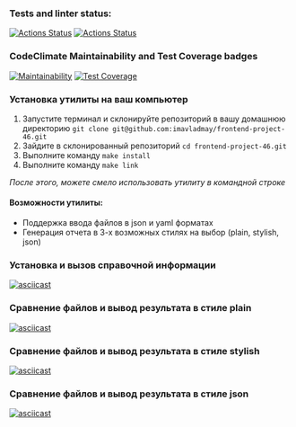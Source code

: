 ### Tests and linter status:
[![Actions Status](https://github.com/imavladmay/frontend-project-46/workflows/hexlet-check/badge.svg)](https://github.com/imavladmay/frontend-project-46/actions) [![Actions Status](https://github.com/imavladmay/frontend-project-46/actions/workflows/tests.yml/badge.svg)](https://github.com/imavladmay/frontend-project-46/actions/workflows/tests.yml)
### CodeClimate Maintainability and Test Coverage badges
[![Maintainability](https://api.codeclimate.com/v1/badges/84ce7d9cb958e6b15982/maintainability)](https://codeclimate.com/github/imavladmay/frontend-project-46/maintainability) [![Test Coverage](https://api.codeclimate.com/v1/badges/84ce7d9cb958e6b15982/test_coverage)](https://codeclimate.com/github/imavladmay/frontend-project-46/test_coverage)

### Установка утилиты на ваш компьютер
1. Запустите терминал и склонируйте репозиторий в вашу домашнюю директорию
```git clone git@github.com:imavladmay/frontend-project-46.git```
2. Зайдите в склонированный репозиторий ```cd frontend-project-46.git```
3. Выполните команду ```make install```
4. Выполните команду ```make link```

*После этого, можете смело использовать утилиту в командной строке*

#### Возможности утилиты:
- Поддержка ввода файлов в json и yaml форматах 
- Генерация отчета в 3-х возможных стилях на выбор (plain, stylish, json)

### Установка и вызов справочной информации

[![asciicast](https://asciinema.org/a/gx87F5G9Gg17RNeN8NFcVDvyu.svg)](https://asciinema.org/a/gx87F5G9Gg17RNeN8NFcVDvyu)

### Сравнение файлов и вывод результата в стиле plain
 
 [![asciicast](https://asciinema.org/a/2dDi5tr1u7nFLPiucEripq0u6.svg)](https://asciinema.org/a/2dDi5tr1u7nFLPiucEripq0u6)
 
### Сравнение файлов и вывод результата в стиле stylish
 
 [![asciicast](https://asciinema.org/a/gX7rtY4ZMHnIIishP3xYw21Yu.svg)](https://asciinema.org/a/gX7rtY4ZMHnIIishP3xYw21Yu)
 
### Сравнение файлов и вывод результата в стиле json

[![asciicast](https://asciinema.org/a/E8YqWTlMiAJi0zLCbvEksYQ0J.svg)](https://asciinema.org/a/E8YqWTlMiAJi0zLCbvEksYQ0J)
